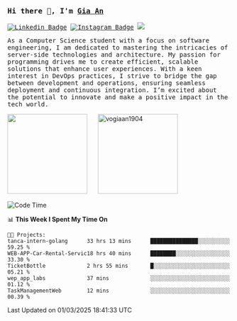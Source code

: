 ### <samp>Hi there 👋, I'm <a href="https://www.linkedin.com/in/vogiaan1904/" target="_blank">Gia An</a></samp>

<samp> [![Linkedin Badge](https://img.shields.io/badge/-LinkedIn-0e76a8?style=flat-square&logo=Linkedin&logoColor=white)](https://linkedin.com/in/vogiaan1904)
[![Instagram Badge](https://img.shields.io/badge/-Instagram-e4405f?style=flat-square&logo=Instagram&logoColor=white)](https://instagram.com/_.ja.ann_/) ![](https://komarev.com/ghpvc/?username=vogiaan1904&style=flat-square&base=100)</samp> 

<samp>As a Computer Science student with a focus on software engineering, I am dedicated to mastering the intricacies of server-side technologies and architecture. My passion for programming drives me to create efficient, scalable solutions that enhance user experiences. With a keen interest in DevOps practices, I strive to bridge the gap between development and operations, ensuring seamless deployment and continuous integration. I’m excited about the potential to innovate and make a positive impact in the tech world.</samp>



<div>
  <img height="180em" src="https://github-readme-stats.vercel.app/api/top-langs/?username=vogiaan1904&show_icons=true&hide_border=true&layout=compact&langs_count=10&theme=transparent&include_orgs=true"/>
  &nbsp;&nbsp;&nbsp;&nbsp;
  <img height="180em" src="https://github-readme-stats.vercel.app/api?username=vogiaan1904&show_icons=true&hide_border=true&&count_private=true&include_all_commits=true&theme=transparent&locale=en" alt="vogiaan1904" />
</div>






<!--START_SECTION:waka-->
![Code Time](http://img.shields.io/badge/Code%20Time-481%20hrs%2040%20mins-blue)

📊 **This Week I Spent My Time On** 

```text
🐱‍💻 Projects: 
tanca-intern-golang      33 hrs 13 mins      ███████████████░░░░░░░░░░   59.25 % 
WEB-APP-Car-Rental-Servic18 hrs 40 mins      ████████░░░░░░░░░░░░░░░░░   33.30 % 
TicketBottle             2 hrs 55 mins       █░░░░░░░░░░░░░░░░░░░░░░░░   05.21 % 
wep_app_labs             37 mins             ░░░░░░░░░░░░░░░░░░░░░░░░░   01.12 % 
TaskManagementWeb        12 mins             ░░░░░░░░░░░░░░░░░░░░░░░░░   00.39 % 
```


 Last Updated on 01/03/2025 18:41:33 UTC
<!--END_SECTION:waka-->
